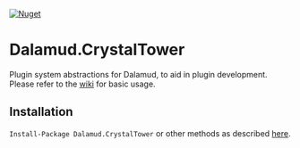 [![Nuget](https://img.shields.io/nuget/v/Dalamud.CrystalTower)](https://www.nuget.org/packages/Dalamud.CrystalTower/)

# Dalamud.CrystalTower
Plugin system abstractions for Dalamud, to aid in plugin development. Please refer to the [wiki](https://github.com/goatcorp/Dalamud.CrystalTower/wiki) for basic usage.

## Installation
`Install-Package Dalamud.CrystalTower` or other methods as described [here](https://www.nuget.org/packages/Dalamud.CrystalTower/).

